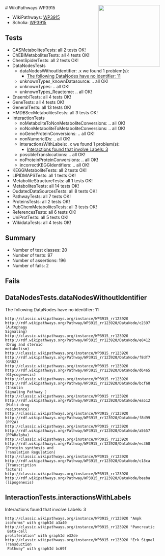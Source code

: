 <img style="float: right; width: 200px" src="https://upload.wikimedia.org/wikipedia/commons/thumb/8/83/Wplogo_with_text_500.png/640px-Wplogo_with_text_500.png" />
# WikiPathways WP3915

* WikiPathways: [WP3915](https://wikipathways.org/pathways/WP3915)
* Scholia: [WP3915](https://scholia.toolforge.org/wikipathways/WP3915)
## Tests
* CASMetabolitesTests: all 2 tests OK!
* ChEBIMetabolitesTests: all 4 tests OK!
* ChemSpiderTests: all 2 tests OK!
* DataNodesTests
    * dataNodesWithoutIdentifier: .x we found 1 problem(s):
        * [The following DataNodes have no identifier: 11](#8792c491)
    * unknownTypes_knownDatasource: .. all OK!
    * unknownTypes: .. all OK!
    * unknownTypes_Reactome: .. all OK!
* EnsemblTests: all 4 tests OK!
* GeneTests: all 4 tests OK!
* GeneralTests: all 13 tests OK!
* HMDBSecMetabolitesTests: all 3 tests OK!
* InteractionTests
    * noMetaboliteToNonMetaboliteConversions: .. all OK!
    * noNonMetaboliteToMetaboliteConversions: .. all OK!
    * noGeneProteinConversions: .. all OK!
    * nonNumericIDs: .. all OK!
    * interactionsWithLabels: .x we found 1 problem(s):
        * [Interactions found that involve Labels: 3](#630d267a)
    * possibleTranslocations: .. all OK!
    * noProteinProteinConversions: .. all OK!
    * incorrectKEGGIdentifiers: .. all OK!
* KEGGMetaboliteTests: all 2 tests OK!
* LIPIDMAPSTests: all 1 tests OK!
* MetaboliteStructureTests: all 1 tests OK!
* MetabolitesTests: all 14 tests OK!
* OudatedDataSourcesTests: all 8 tests OK!
* PathwayTests: all 7 tests OK!
* ProteinsTests: all 2 tests OK!
* PubChemMetabolitesTests: all 3 tests OK!
* ReferencesTests: all 6 tests OK!
* UniProtTests: all 5 tests OK!
* WikidataTests: all 4 tests OK!


## Summary

* Number of test classes: 20
* Number of tests: 97
* Number of assertions: 196
* Number of fails: 2

## Fails

<a name="8792c491" />

## DataNodesTests.dataNodesWithoutIdentifier

The following DataNodes have no identifier: 11
```
http://classic.wikipathways.org/instance/WP3915_rr123920 http://rdf.wikipathways.org/Pathway/WP3915_rr123920/DataNode/c2397 (Autophagy 
Signaling)
http://classic.wikipathways.org/instance/WP3915_rr123920 http://rdf.wikipathways.org/Pathway/WP3915_rr123920/DataNode/e8412 (Drug and steroid
metabolism)
http://classic.wikipathways.org/instance/WP3915_rr123920 http://rdf.wikipathways.org/Pathway/WP3915_rr123920/DataNode/f8df7 (GRB2)
http://classic.wikipathways.org/instance/WP3915_rr123920 http://rdf.wikipathways.org/Pathway/WP3915_rr123920/DataNode/d6465 (Glycogenesis)
http://classic.wikipathways.org/instance/WP3915_rr123920 http://rdf.wikipathways.org/Pathway/WP3915_rr123920/DataNode/bcf68 (Insulin 
Signaling Pathway )
http://classic.wikipathways.org/instance/WP3915_rr123920 http://rdf.wikipathways.org/Pathway/WP3915_rr123920/DataNode/ea512 (Multi-drug
resistance)
http://classic.wikipathways.org/instance/WP3915_rr123920 http://rdf.wikipathways.org/Pathway/WP3915_rr123920/DataNode/f8d99 (PP2A)
http://classic.wikipathways.org/instance/WP3915_rr123920 http://rdf.wikipathways.org/Pathway/WP3915_rr123920/DataNode/a5657 (PPARalpha)
http://classic.wikipathways.org/instance/WP3915_rr123920 http://rdf.wikipathways.org/Pathway/WP3915_rr123920/DataNode/ec368 (Protein synthesis and 
Translation Regulation)
http://classic.wikipathways.org/instance/WP3915_rr123920 http://rdf.wikipathways.org/Pathway/WP3915_rr123920/DataNode/c18ca (Transcription
factors)
http://classic.wikipathways.org/instance/WP3915_rr123920 http://rdf.wikipathways.org/Pathway/WP3915_rr123920/DataNode/beeba (lipogenesis)
```

<a name="630d267a" />

## InteractionTests.interactionsWithLabels

Interactions found that involve Labels: 3
```
http://classic.wikipathways.org/instance/WP3915_rr123920 "Ampk isoforms" with graphId a3a40
http://classic.wikipathways.org/instance/WP3915_rr123920 "Pancreatic
 Beta-cell 
proliferation" with graphId e32de
http://classic.wikipathways.org/instance/WP3915_rr123920 "Erk Signal
Transduction
 Pathway" with graphId bc69f
```

